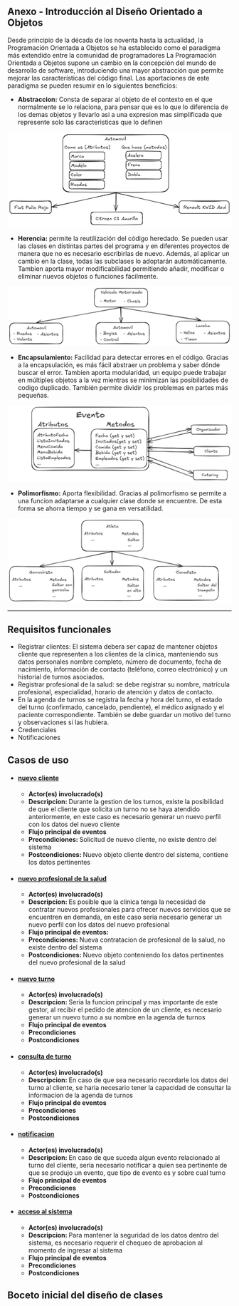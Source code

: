 
## Anexo - Introducción al Diseño Orientado a Objetos
Desde principio de la década de los noventa hasta la actualidad, la Programación Orientada a Objetos se ha establecido como el paradigma más extendido entre la comunidad de programadores
La Programación Orientada a Objetos supone un cambio en la concepción
del mundo de desarrollo de software, introduciendo una mayor abstracción que permite mejorar las características del código final. Las aportaciones de este paradigma se pueden resumir en lo siguientes beneficios:

- <strong>Abstraccion:</strong> Consta de separar al objeto de el contexto en el que normalmente se lo relaciona, para pensar que es lo que lo diferencia de los demas objetos y llevarlo asi a una expresion mas simplificada que represente solo las caracteristicas que lo definen

![Grafico explicativo de abstraccion](../Imagenes/Abstraccion.png "Title")

- <strong>Herencia:</strong> permite la reutilización del código heredado. Se pueden usar las clases en distintas partes del programa y en diferentes proyectos de manera que no es necesario escribirlas de nuevo. Además, al aplicar un cambio en la clase, todas las subclases lo adoptarán automáticamente. Tambien aporta mayor modificabilidad permitiendo añadir, modificar o eliminar nuevos objetos o funciones fácilmente.

![Grafico explicativo de abstraccion](../Imagenes/Herencia.png "Title")

- <strong>Encapsulamiento:</strong> Facilidad para detectar errores en el código. Gracias a la encapsulación, es más fácil abstraer un problema y saber dónde buscar el error. Tambien aporta modularidad, un equipo puede trabajar en múltiples objetos a la vez mientras se minimizan las posibilidades de codigo duplicado. También permite dividir los problemas en partes más pequeñas.

![Grafico explicativo de abstraccion](../Imagenes/Encapsulacion.png "Title")

- <strong>Polimorfismo:</strong> Aporta flexibilidad. Gracias al polimorfismo se permite a una funcion adaptarse a cualquier clase donde se encuentre. De esta forma se ahorra tiempo y se gana en versatilidad.

![Grafico explicativo de abstraccion](../Imagenes/Polimorfismo.png "Title")

---

## Requisitos funcionales
- Registrar clientes: El sistema debera ser capaz de mantener objetos cliente que representen a los clientes de la clinica, manteniendo sus datos personales nombre completo, número de documento, fecha de nacimiento, información de contacto (teléfono, correo electrónico) y un historial de turnos asociados.
- Registrar profesional de la salud: se debe registrar su
nombre, matrícula profesional, especialidad, horario de atención y datos de contacto.
- En la agenda de turnos se registra la fecha y hora del turno, el estado del turno
(confirmado, cancelado, pendiente), el médico asignado y el paciente correspondiente.
También se debe guardar un motivo del turno y observaciones si las hubiera.
- Credenciales
- Notificaciones

## Casos de uso
- ####  <u> nuevo cliente </u>
    - <strong> Actor(es) involucrado(s) </strong>
    - <strong>Descripcion: </strong> Durante la gestion de los turnos, existe la posibilidad de que el cliente que solicita un turno no se haya atendido anteriormente, en este caso es necesario generar un nuevo perfil con los datos del nuevo cliente
    - <strong> Flujo principal de eventos </strong>
    - <strong> Precondiciones: </strong> Solicitud de nuevo cliente, no existe dentro del sistema
    - <strong> Postcondiciones: </strong> Nuevo objeto cliente dentro del sistema, contiene los datos pertinentes
- ####  <u> nuevo profesional de la salud </u>
    - <strong> Actor(es) involucrado(s) </strong>
    - <strong> Descripcion: </strong> Es posible que la clinica tenga la necesidad de contratar nuevos profesionales para ofrecer nuevos servicios que se encuentren en demanda, en este caso seria necesario generar un nuevo perfil con los datos del nuevo profesional
    - <strong> Flujo principal de eventos: </strong>
    - <strong>Precondiciones: </strong> Nueva contratacion de profesional de la salud, no existe dentro del sistema
    - <strong>Postcondiciones: </strong> Nuevo objeto conteniendo los datos pertinentes del nuevo profesional de la salud
- #### <u> nuevo turno </u>
    - <strong> Actor(es) involucrado(s) </strong>
    - <strong> Descripcion: </strong> Seria la funcion principal y mas importante de este gestor, al recibir el pedido de atencion de un cliente, es necesario generar un nuevo turno a su nombre en la agenda de turnos 
    - <strong> Flujo principal de eventos </strong>
    - <strong> Precondiciones </strong>
    - <strong> Postcondiciones </strong>
- #### <u> consulta de turno </u>
    - <strong> Actor(es) involucrado(s) </strong>
    - <strong> Descripcion: </strong> En caso de que sea necesario recordarle los datos del turno al cliente, se haria necesario tener la capacidad de consultar la informacion de la agenda de turnos
    - <strong> Flujo principal de eventos </strong>
    - <strong> Precondiciones </strong>
    - <strong> Postcondiciones </strong>
- #### <u> notificacion </u>
    - <strong> Actor(es) involucrado(s) </strong>
    - <strong> Descripcion: </strong> En caso de que suceda algun evento relacionado al turno del cliente, seria necesario notificar a quien sea pertinente de que se produjo un evento, que tipo de evento es y  sobre cual turno
    - <strong> Flujo principal de eventos </strong>
    - <strong> Precondiciones </strong>
    - <strong> Postcondiciones </strong>
- #### <u> acceso al sistema </u>
    - <strong> Actor(es) involucrado(s) </strong>
    - <strong> Descripcion: </strong> Para mantener la seguridad de los datos dentro del sistema, es necesario requerir el chequeo de aprobacion al momento de ingresar al sistema
    - <strong> Flujo principal de eventos </strong>
    - <strong> Precondiciones </strong>
    - <strong> Postcondiciones </strong>

## Boceto inicial del diseño de clases